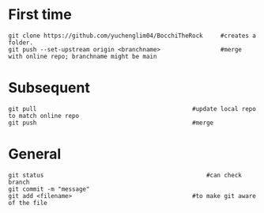 # First time
    git clone https://github.com/yuchenglim04/BocchiTheRock     #creates a folder.
    git push --set-upstream origin <branchname>                 #merge with online repo; branchname might be main
    
# Subsequent
    git pull                                            #update local repo to match online repo
    git push                                            #merge

# General
    git status                                              #can check branch
    git commit -m "message"
    git add <filename>                                  #to make git aware of the file
